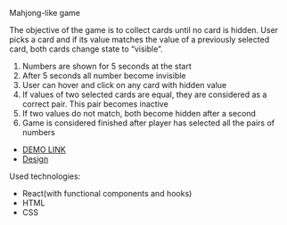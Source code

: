 
Mahjong-like game

The objective of the game is to collect cards until no card is hidden.  User picks a card and if its value matches the value of a previously selected card, both cards change state to “visible”.
  1. Numbers are shown for 5 seconds at the start
  2. After 5 seconds all number become invisible
  3. User can hover and click on any card with hidden value
  4. If values of two selected cards are equal,  they are considered as a correct pair. This pair becomes inactive
  5. If two values do not match, both  become hidden after a second
  6. Game is considered finished after player has selected all the pairs of numbers

- [DEMO LINK](https://kata96451.github.io/todo-app/)
- [Design](https://www.figma.com/file/fJlnff7K5zhk71S9X4Etza/Lanars-test-task?node-id=0%3A1)

Used technologies:
  - React(with functional components and hooks)
  - HTML
  - CSS
